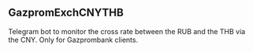 <h2>GazpromExchCNYTHB</h2>
<p>
    Telegram bot to monitor the cross rate between the RUB and the THB via the CNY. Only for Gazprombank clients.
</p>

